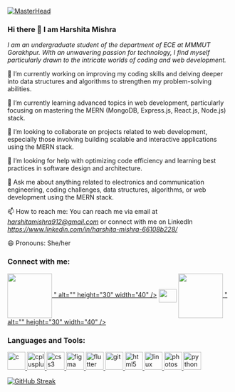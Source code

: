 [![MasterHead](https://github.blog/wp-content/uploads/2021/02/card.png?resize=1200%2C630)](https://github.com/Harshita7317)

### Hi there 👋 I am Harshita Mishra

*I am an undergraduate student of the department of ECE at MMMUT Gorakhpur. With an unwavering passion for technology, I find myself particularly drawn to the intricate worlds of coding and web development.*


🔭 I’m currently working on improving my coding skills and delving deeper into data structures and algorithms to strengthen my problem-solving abilities.

🌱 I’m currently learning advanced topics in web development, particularly focusing on mastering the MERN (MongoDB, Express.js, React.js, Node.js) stack.

👯 I’m looking to collaborate on projects related to web development, especially those involving building scalable and interactive applications using the MERN stack.

🤔 I’m looking for help with optimizing code efficiency and learning best practices in software design and architecture.

💬 Ask me about anything related to electronics and communication engineering, coding challenges, data structures, algorithms, or web development using the MERN stack.

📫 How to reach me: You can reach me via email at *harshitamishra912@gmail.com* or connect with me on LinkedIn *https://www.linkedin.com/in/harshita-mishra-66108b228/*

😄 Pronouns: She/her

<h3 align="left">Connect with me:</h3>
<p align="left">
<a href="https://www.linkedin.com/in/harshita-mishra-66108b228/" target="blank"><img align="center" src="<svg xmlns="http://www.w3.org/2000/svg" x="0px" y="0px" width="100" height="100" viewBox="0 0 48 48">
<path fill="#0288D1" d="M42,37c0,2.762-2.238,5-5,5H11c-2.761,0-5-2.238-5-5V11c0-2.762,2.239-5,5-5h26c2.762,0,5,2.238,5,5V37z"></path><path fill="#FFF" d="M12 19H17V36H12zM14.485 17h-.028C12.965 17 12 15.888 12 14.499 12 13.08 12.995 12 14.514 12c1.521 0 2.458 1.08 2.486 2.499C17 15.887 16.035 17 14.485 17zM36 36h-5v-9.099c0-2.198-1.225-3.698-3.192-3.698-1.501 0-2.313 1.012-2.707 1.99C24.957 25.543 25 26.511 25 27v9h-5V19h5v2.616C25.721 20.5 26.85 19 29.738 19c3.578 0 6.261 2.25 6.261 7.274L36 36 36 36z"></path>
</svg>" alt="" height="30" width="40" /></a>
<a href="https://leetcode.com/harshita8877/" target="blank"><img align="center" src=""https://cdn.jsdelivr.net/npm/simple-icons@3.0.1/icons/leetcode.svg" alt="" height="30" width="40" /></a>
<a href="https://www.codechef.com/users/msharshita" target="blank"><img align="center" src="<svg xmlns="http://www.w3.org/2000/svg" x="0px" y="0px" width="100" height="100" viewBox="0 0 48 48">
<path fill="#5d4037" d="M34.809,32.711L34.809,32.711c1.016,0.306,1.952,0.833,2.74,1.543 c0.133,0.085,0.219,0.228,0.23,0.386c0,0.235-0.175,0.466-0.536,0.686c-0.648,0.434-1.273,0.9-1.873,1.398 c-0.592,0.483-1.212,0.93-1.858,1.337c-0.083,0.044-0.176,0.068-0.27,0.07c-0.132,0.002-0.26-0.048-0.356-0.14 c-0.184-0.16-0.203-0.438-0.043-0.622c0.004-0.005,0.009-0.01,0.013-0.014c0.202-0.26,0.465-0.467,0.766-0.601 c0.354-0.194,0.689-0.421,1.002-0.676c0.501-0.381,0.801-0.636,1.002-0.751c0.396-0.2,0.601-0.341,0.601-0.426 c0.004-0.018,0.004-0.037,0-0.055c-0.247-0.407-0.63-0.712-1.082-0.862c-0.446-0.125-0.902-0.26-1.357-0.401 c-0.456-0.114-0.869-0.355-1.192-0.696c-0.01-0.031-0.01-0.064,0-0.095c0.016-0.142,0.086-0.273,0.195-0.366 c0.09-0.112,0.222-0.182,0.366-0.195c0.073-0.01,0.147-0.01,0.22,0c0.268,0.015,0.532,0.079,0.776,0.19l0.726,0.316 M13.465,32.28 c0.181-0.003,0.358,0.055,0.501,0.165c0.12,0.092,0.192,0.234,0.195,0.386c0.001,0.108-0.043,0.211-0.12,0.286 c-0.54,0.476-1.173,0.836-1.858,1.057c-0.69,0.22-1.3,0.638-1.753,1.202c0.646,0.375,1.316,0.71,2.004,1.002l2.074,0.912 c0.161,0.064,0.263,0.223,0.255,0.396c0.03,0.235-0.072,0.468-0.265,0.606c-0.19,0.157-0.43,0.242-0.676,0.24 c-0.1,0-0.199-0.02-0.291-0.06c-0.141-0.138-0.292-0.265-0.451-0.381c-1.202-0.668-2.488-1.292-3.857-1.873 c-0.135-0.055-0.275-0.11-0.411-0.155c-0.151-0.061-0.263-0.192-0.301-0.351c0.006-0.42,0.188-0.817,0.501-1.097 c0.644-0.469,1.342-0.859,2.079-1.162c0.743-0.297,1.444-0.692,2.084-1.172H13.465z"></path><path fill="#5d4037" d="M22.051,32.24c-0.171-0.265-0.384-0.5-0.631-0.696c-0.198-0.138-0.435-0.21-0.676-0.205 c-0.081-0.002-0.161,0.013-0.235,0.045l-1.503,0.501c-0.096,0.03-0.195,0.043-0.296,0.04c-0.178,0.013-0.355-0.037-0.501-0.14 c-0.182-0.158-0.336-0.346-0.456-0.556l-0.416,0.281c0.176,0.295,0.403,0.556,0.671,0.771c0.211,0.132,0.457,0.197,0.706,0.185 c0.127-0.001,0.254-0.02,0.376-0.055l1.388-0.501c0.094-0.036,0.194-0.055,0.296-0.055c0.152-0.01,0.304,0.031,0.431,0.115 c0.175,0.143,0.327,0.312,0.451,0.501l0.396-0.22"></path><path fill="#5d4037" fill-rule="evenodd" d="M32.289,40.61c0.761,4.558-4.809,5.009-7.098,2.95 c-1.583-1.413-1.137-3.381,1.132-3.256C28.327,40.41,29.494,42.984,32.289,40.61" clip-rule="evenodd"></path><path fill="#5d4037" fill-rule="evenodd" d="M15.364,40.61c-0.761,4.558,4.809,5.009,7.098,2.95 c1.583-1.413,1.137-3.381-1.132-3.256C19.326,40.41,18.159,42.984,15.364,40.61" clip-rule="evenodd"></path><path fill="#5d4037" d="M20.839,33.998c-0.279-0.184-0.608-0.276-0.942-0.265c-0.404-0.015-0.798,0.129-1.097,0.401 c-0.338,0.332-0.482,0.814-0.381,1.277c0.049,0.436,0.223,0.848,0.501,1.187c0.236,0.316,0.607,0.502,1.002,0.501 c0.258-0.004,0.511-0.073,0.736-0.2c0.451-0.27,0.671-0.781,0.671-1.548C21.387,34.848,21.206,34.347,20.839,33.998z M19.877,35.811c-0.277,0-0.501-0.224-0.501-0.501s0.224-0.501,0.501-0.501s0.501,0.224,0.501,0.501S20.154,35.811,19.877,35.811z"></path><path fill="#5d4037" d="M24.195,39.914c0.139,0.001,0.276-0.025,0.406-0.075c0.124-0.048,0.242-0.112,0.351-0.19 c0.102-0.082,0.198-0.173,0.286-0.27c0.083-0.093,0.156-0.194,0.22-0.301c0.061-0.094,0.115-0.193,0.16-0.296 c0.035-0.074,0.064-0.151,0.085-0.23v-0.045c-0.01-0.014-0.019-0.029-0.025-0.045l0,0c-0.13,0.2-0.293,0.378-0.481,0.526 c-0.144,0.136-0.314,0.24-0.501,0.306c-0.188,0.065-0.387,0.097-0.586,0.095c-0.17,0.003-0.339-0.021-0.501-0.07 c-0.139-0.044-0.269-0.112-0.386-0.2c-0.117-0.094-0.223-0.202-0.316-0.321c-0.097-0.13-0.18-0.269-0.25-0.416l0,0 c-0.011,0.011-0.02,0.025-0.025,0.04c0,0,0,0.03,0,0.04c0.068,0.192,0.156,0.376,0.26,0.551c0.094,0.168,0.212,0.322,0.351,0.456 c0.124,0.13,0.27,0.236,0.431,0.316c0.159,0.067,0.329,0.104,0.501,0.11"></path><path fill="#5d4037" d="M28.613,33.968c-0.278-0.185-0.607-0.28-0.942-0.27c-0.405-0.014-0.799,0.132-1.097,0.406 c-0.336,0.333-0.478,0.815-0.376,1.277c0.046,0.436,0.22,0.85,0.501,1.187c0.236,0.315,0.608,0.501,1.002,0.501 c0.258-0.004,0.512-0.073,0.736-0.2c0.493-0.352,0.752-0.947,0.676-1.548C29.089,34.644,28.928,34.188,28.613,33.968z M27.511,35.867c-0.277,0-0.501-0.224-0.501-0.501s0.224-0.501,0.501-0.501s0.501,0.224,0.501,0.501S27.787,35.867,27.511,35.867z"></path><path fill="#cfd8dc" d="M38.519,9.951c-0.113-0.175-0.224-0.354-0.339-0.518c-0.092-0.132-0.186-0.252-0.279-0.377	c-0.137-0.184-0.275-0.367-0.414-0.537c-0.083-0.102-0.167-0.196-0.251-0.293c-0.155-0.178-0.309-0.351-0.465-0.513	C36.7,7.64,36.63,7.57,36.559,7.5c-0.181-0.18-0.363-0.35-0.546-0.51c-0.043-0.037-0.085-0.075-0.128-0.111	c-2.281-1.946-4.592-2.44-6.076-2.765l-0.821-0.185c-3.005-0.576-5.53-0.867-8.09-0.501c-1.008,0.219-1.982,0.573-2.895,1.052	c-1.257,0.571-2.565,1.162-3.827,1.252c-1.321,0.341-2.468,1.162-3.216,2.304l-0.14,0.2c-0.671,1.403-0.847,2.992-0.501,4.508	c0.276,0.902,0.616,1.783,0.937,2.63c0.736,1.727,1.269,3.534,1.588,5.385c0.332,0.658,0.591,1.35,0.771,2.064	c0.426,1.483,0.912,3.151,2.229,4.448h0.035c0.011-0.005,0.022-0.009,0.033-0.014c0.003,0.003,0.005,0.006,0.008,0.009	c1.14-0.54,2.24-0.902,3.307-1.124c0.15-0.031,0.298-0.053,0.446-0.078c0.18-0.031,0.36-0.063,0.538-0.087	c0.289-0.037,0.576-0.064,0.861-0.081c0.025-0.002,0.05-0.005,0.075-0.006c3.649-0.2,6.912,1.133,10.1,2.433l0.575,0.238	c0.018-0.008,0.035-0.029,0.053-0.039c0.01,0.004,0.019,0.008,0.029,0.012c0.781-0.341,1.177-2.965,1.703-5.41	c1.893-4.333,6.126-7.514,5.871-11.521C39.169,10.996,38.846,10.459,38.519,9.951z"></path><polygon fill="#cfd8dc" points="31.829,28.563 31.822,28.561 31.819,28.563"></polygon><path fill="#ef5350" d="M31.473,26.384c-0.007-0.089-0.044-0.18-0.071-0.27c0-0.001-0.001-0.003-0.001-0.004	c-0.337-1.099-2.136-2.252-4.586-2.876c-0.135-0.036-0.273-0.053-0.409-0.084c-0.006-0.001-0.012-0.002-0.018-0.004	c-0.585-0.134-1.176-0.224-1.771-0.277c-0.036-0.003-0.072-0.007-0.108-0.01c-0.338-0.027-0.675-0.044-1.014-0.044	c-0.298-0.002-0.597,0.003-0.895,0.023c-0.133,0.009-0.265,0.022-0.397,0.035c-0.311,0.031-0.62,0.073-0.926,0.13	c-0.107,0.018-0.215,0.024-0.322,0.045c-2.018,0.371-3.797,1.551-4.924,3.266l0.065,2.65v0.04h0.03	c1.741-0.997,3.667-1.628,5.66-1.853c3.171-0.286,6.417,0.681,9.587,2.895h0.03v-0.05C31.616,28.803,31.64,27.584,31.473,26.384z"></path><path fill="#eceff1" fill-rule="evenodd" d="M12.975,7.881c-0.341,1.733,1.202,7.203,0.701,10.073	c-0.26-1.503-1.222-4.508-1.182-6.176c-0.461-1.002-0.927-2.229-1.438-2.7S12.113,6.158,13,7.881" clip-rule="evenodd"></path><path fill="#b0bec5" d="M16.476,25.493L16.476,25.493c-2.004-2.364-2.855-6.437-3.556-9.868	c-0.556-2.725-1.032-5.049-1.949-5.78l0,0c-0.109-0.148-0.182-0.319-0.21-0.501c-0.032-0.347,0.039-0.696,0.205-1.002	C11.124,8,11.367,7.705,11.672,7.485c0.193-0.133,0.414-0.218,0.646-0.25V7.28c-0.231,0.032-0.45,0.117-0.641,0.25	c-0.202,0.253-0.383,0.523-0.541,0.806c-0.451,0.902,0.501,0.857,0.857,1.347c0.927,0.746,1.002,3.196,1.563,5.931	c0.701,3.426,0.932,7.489,2.94,9.843l0,0l0,0l-0.03,0.035"></path><path fill="#eceff1" fill-rule="evenodd" d="M16.401,7.175c-0.346,1.728,0.536,5.705,0,8.58	c-0.26-1.503-1.222-4.508-1.182-6.171c-0.466-1.002-1.002-2.164-1.347-2.76s1.237-1.257,2.505,0.351" clip-rule="evenodd"></path><path fill="#b0bec5" d="M15.73,6.564c-0.278-0.233-0.65-0.318-1.002-0.23c-0.138,0.015-0.27,0.063-0.386,0.14	c-0.102,0.067-0.171,0.175-0.19,0.296c0,0.18-0.14,0.21,0,0.546l0,0c1.122,1.503,2.004,4.042,2.214,6.722	c0.301,3.401-0.095,7.168,2.159,9.838l-0.035,0.03c-2.264-2.685-2.6-6.457-2.895-9.863c-0.24-2.675-0.456-5.129-1.568-6.637l0,0	c-0.189-0.211-0.285-0.489-0.265-0.771c0.022-0.132,0.096-0.249,0.205-0.326c0.123-0.086,0.266-0.138,0.416-0.15	c0.479-0.038,0.956,0.093,1.347,0.371l-0.03,0.035"></path><path fill="#eceff1" d="M21.911,4.129c1.042,1.738-0.872,9.562-1.222,14.476c-0.03,0.416-3.697-16.224,1.212-14.476"></path><path fill="#b0bec5" d="M21.475,22.943c-1.475-4.089-2.37-8.365-2.66-12.703c-0.113-1.435,0.002-2.879,0.341-4.278	c0.326-1.112,0.897-1.843,1.783-1.974c0.324-0.042,0.652-0.018,0.967,0.07v0.045c-0.319-0.059-0.647-0.049-0.962,0.03	c-0.741,0.17-0.651,0.631-1.137,1.678c-0.379,1.346-0.502,2.751-0.361,4.142c0.631,4.127,1.408,9.758,2.079,12.958H21.49"></path><path fill="#b0bec5" d="M24.931,22.678c-0.05-0.336-0.095-0.676-0.145-1.002c-0.771-5.59-1.718-12.402,1.598-17.296	h0.04c-1.357,3.622-1.543,10.519-1.703,12.743c-0.07,0.962,0.04,3.005,0.115,4.508c0.045,0.346,0.1,0.686,0.145,1.027h-0.05"></path><path fill="#b0bec5" d="M28.528,23.394c0.115-2.885,0.421-6.261,0.701-9.187c0.696-3.687,2.57-5.43,3.061-9.157	V5.006c-1.69,2.827-2.813,5.956-3.306,9.212c-0.457,3.036-0.597,6.112-0.416,9.177h-0.05"></path><g><path fill="#b0bec5" d="M37.218,9.429c-1.503,4.628-3.276,9.152-5.079,13.73C32.189,17.098,35.435,9.804,37.218,9.429"></path><path fill="#b0bec5" d="M31.258,25.197c0.791-0.821,0.847-2.084,0.917-3.551c-0.017-1.501,0.251-2.992,0.791-4.393 c0-0.06,0.045-0.155,0.08-0.286c0.441-1.528,2.199-7.684,4.248-7.574v0.045c-1.608-0.06-3.657,6.011-4.142,7.549 c-0.035,0.125-0.045,0.205-0.065,0.27l0,0c-0.576,1.503-0.611,3.005-0.801,4.378c-0.065,1.473-0.19,2.745-1.002,3.576h-0.03"></path></g>
</svg>" alt="" height="30" width="40" /></a>
</p>

<h3 align="left">Languages and Tools:</h3>

<p align="left">
  <a href="https://www.cprogramming.com/" target="_blank"> <img src="https://devicons.github.io/devicon/devicon.git/icons/c/c-original.svg" alt="c" width="40" height="40"/> </a> <a href="https://www.w3schools.com/cpp/" target="_blank"> <img src="https://devicons.github.io/devicon/devicon.git/icons/cplusplus/cplusplus-original.svg" alt="cplusplus" width="40" height="40"/> </a> <a href="https://www.w3schools.com/css/" target="_blank"> <img src="https://devicons.github.io/devicon/devicon.git/icons/css3/css3-original-wordmark.svg" alt="css3" width="40" height="40"/> </a> <a href="https://www.figma.com/" target="_blank"> <img src="https://www.vectorlogo.zone/logos/figma/figma-icon.svg" alt="figma" width="40" height="40"/> </a> <a href="https://flutter.dev" target="_blank"> <img src="https://www.vectorlogo.zone/logos/flutterio/flutterio-icon.svg" alt="flutter" width="40" height="40"/> </a> <a href="https://git-scm.com/" target="_blank"> <img src="https://www.vectorlogo.zone/logos/git-scm/git-scm-icon.svg" alt="git" width="40" height="40"/> </a> <a href="https://www.w3.org/html/" target="_blank"> <img src="https://devicons.github.io/devicon/devicon.git/icons/html5/html5-original-wordmark.svg" alt="html5" width="40" height="40"/> </a> <a href="https://www.linux.org/" target="_blank"> <img src="https://devicons.github.io/devicon/devicon.git/icons/linux/linux-original.svg" alt="linux" width="40" height="40"/> </a> <a href="https://www.photoshop.com/en" target="_blank"> <img src="https://devicons.github.io/devicon/devicon.git/icons/photoshop/photoshop-plain.svg" alt="photoshop" width="40" height="40"/> </a> <a href="https://www.python.org" target="_blank"> <img src="https://devicons.github.io/devicon/devicon.git/icons/python/python-original.svg" alt="python" width="40" height="40"/> </a> </p>

[![GitHub Streak](https://github-readme-streak-stats.herokuapp.com/?user=https://github.com/Harshita7317)](https://git.io/streak-stats)

